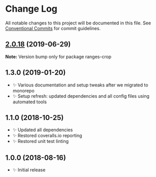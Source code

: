 # Change Log

All notable changes to this project will be documented in this file.
See [Conventional Commits](https://conventionalcommits.org) for commit guidelines.

## [2.0.18](https://gitlab.com/codsen/codsen/compare/ranges-crop@2.0.17...ranges-crop@2.0.18) (2019-06-29)

**Note:** Version bump only for package ranges-crop





## 1.3.0 (2019-01-20)

- ✨ Various documentation and setup tweaks after we migrated to monorepo
- ✨ Setup refresh: updated dependencies and all config files using automated tools

## 1.1.0 (2018-10-25)

- ✨ Updated all dependencies
- ✨ Restored coveralls.io reporting
- ✨ Restored unit test linting

## 1.0.0 (2018-08-16)

- ✨ Initial release
